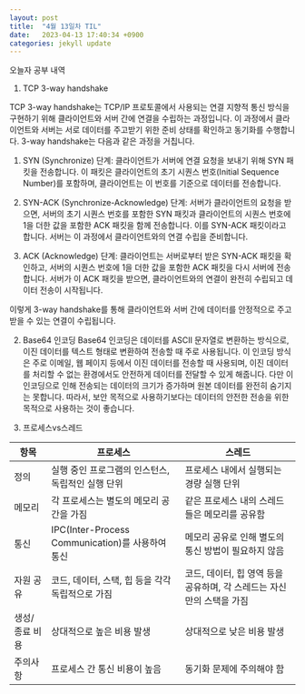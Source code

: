 ```yaml
---
layout: post
title:  "4월 13일차 TIL"
date:   2023-04-13 17:40:34 +0900
categories: jekyll update
---
```


오늘자 공부 내역

1. TCP 3-way handshake

TCP 3-way handshake는 TCP/IP 프로토콜에서 사용되는 연결 지향적 통신 방식을 구현하기 위해 클라이언트와 서버 간에 연결을 수립하는 과정입니다.
이 과정에서 클라이언트와 서버는 서로 데이터를 주고받기 위한 준비 상태를 확인하고 동기화를 수행합니다. 3-way handshake는 다음과 같은 과정을 거칩니다.

1) SYN (Synchronize) 단계:
클라이언트가 서버에 연결 요청을 보내기 위해 SYN 패킷을 전송합니다. 이 패킷은 클라이언트의 초기 시퀀스 번호(Initial Sequence Number)를 포함하며, 클라이언트는 이 번호를 기준으로 데이터를 전송합니다.

2) SYN-ACK (Synchronize-Acknowledge) 단계:
서버가 클라이언트의 요청을 받으면, 서버의 초기 시퀀스 번호를 포함한 SYN 패킷과 클라이언트의 시퀀스 번호에 1을 더한 값을 포함한 ACK 패킷을 함께 전송합니다. 이를 SYN-ACK 패킷이라고 합니다. 서버는 이 과정에서 클라이언트와의 연결 수립을 준비합니다.

3) ACK (Acknowledge) 단계:
클라이언트는 서버로부터 받은 SYN-ACK 패킷을 확인하고, 서버의 시퀀스 번호에 1을 더한 값을 포함한 ACK 패킷을 다시 서버에 전송합니다. 서버가 이 ACK 패킷을 받으면, 클라이언트와의 연결이 완전히 수립되고 데이터 전송이 시작됩니다.

이렇게 3-way handshake를 통해 클라이언트와 서버 간에 데이터를 안정적으로 주고받을 수 있는 연결이 수립됩니다.



2. Base64 인코딩
 Base64 인코딩은 데이터를 ASCII 문자열로 변환하는 방식으로, 이진 데이터를 텍스트 형태로 변환하여 전송할 때 주로 사용됩니다.
이 인코딩 방식은 주로 이메일, 웹 페이지 등에서 이진 데이터를 전송할 때 사용되며, 이진 데이터를 처리할 수 없는 환경에서도 안전하게 데이터를 전달할 수 있게 해줍니다.
다만 이 인코딩으로 인해 전송되는 데이터의 크기가 증가하며 원본 데이터를 완전히 숨기지는 못합니다.
따라서, 보안 목적으로 사용하기보다는 데이터의 안전한 전송을 위한 목적으로 사용하는 것이 좋습니다.

3. 프로세스vs스레드

| 항목        | 프로세스                                              | 스레드                                              |
|-------------|-----------------------------------------------------|----------------------------------------------------|
| 정의        | 실행 중인 프로그램의 인스턴스, 독립적인 실행 단위       | 프로세스 내에서 실행되는 경량 실행 단위               |
| 메모리      | 각 프로세스는 별도의 메모리 공간을 가짐                 | 같은 프로세스 내의 스레드들은 메모리를 공유함         |
| 통신        | IPC(Inter-Process Communication)를 사용하여 통신      | 메모리 공유로 인해 별도의 통신 방법이 필요하지 않음   |
| 자원 공유   | 코드, 데이터, 스택, 힙 등을 각각 독립적으로 가짐        | 코드, 데이터, 힙 영역 등을 공유하며, 각 스레드는 자신만의 스택을 가짐 |
| 생성/종료 비용 | 상대적으로 높은 비용 발생                             | 상대적으로 낮은 비용 발생                            |
| 주의사항    | 프로세스 간 통신 비용이 높음                           | 동기화 문제에 주의해야 함                            |
